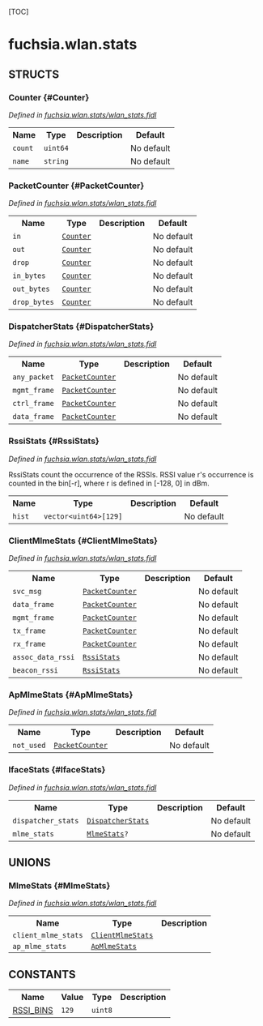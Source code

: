 [TOC]

# fuchsia.wlan.stats




## **STRUCTS**

### Counter {#Counter}
*Defined in [fuchsia.wlan.stats/wlan_stats.fidl](https://fuchsia.googlesource.com/fuchsia/+/master/sdk/fidl/fuchsia.wlan.stats/wlan_stats.fidl#7)*





<table>
    <tr><th>Name</th><th>Type</th><th>Description</th><th>Default</th></tr><tr>
            <td><code>count</code></td>
            <td>
                <code>uint64</code>
            </td>
            <td></td>
            <td>No default</td>
        </tr><tr>
            <td><code>name</code></td>
            <td>
                <code>string</code>
            </td>
            <td></td>
            <td>No default</td>
        </tr>
</table>

### PacketCounter {#PacketCounter}
*Defined in [fuchsia.wlan.stats/wlan_stats.fidl](https://fuchsia.googlesource.com/fuchsia/+/master/sdk/fidl/fuchsia.wlan.stats/wlan_stats.fidl#12)*





<table>
    <tr><th>Name</th><th>Type</th><th>Description</th><th>Default</th></tr><tr>
            <td><code>in</code></td>
            <td>
                <code><a class='link' href='#Counter'>Counter</a></code>
            </td>
            <td></td>
            <td>No default</td>
        </tr><tr>
            <td><code>out</code></td>
            <td>
                <code><a class='link' href='#Counter'>Counter</a></code>
            </td>
            <td></td>
            <td>No default</td>
        </tr><tr>
            <td><code>drop</code></td>
            <td>
                <code><a class='link' href='#Counter'>Counter</a></code>
            </td>
            <td></td>
            <td>No default</td>
        </tr><tr>
            <td><code>in_bytes</code></td>
            <td>
                <code><a class='link' href='#Counter'>Counter</a></code>
            </td>
            <td></td>
            <td>No default</td>
        </tr><tr>
            <td><code>out_bytes</code></td>
            <td>
                <code><a class='link' href='#Counter'>Counter</a></code>
            </td>
            <td></td>
            <td>No default</td>
        </tr><tr>
            <td><code>drop_bytes</code></td>
            <td>
                <code><a class='link' href='#Counter'>Counter</a></code>
            </td>
            <td></td>
            <td>No default</td>
        </tr>
</table>

### DispatcherStats {#DispatcherStats}
*Defined in [fuchsia.wlan.stats/wlan_stats.fidl](https://fuchsia.googlesource.com/fuchsia/+/master/sdk/fidl/fuchsia.wlan.stats/wlan_stats.fidl#22)*





<table>
    <tr><th>Name</th><th>Type</th><th>Description</th><th>Default</th></tr><tr>
            <td><code>any_packet</code></td>
            <td>
                <code><a class='link' href='#PacketCounter'>PacketCounter</a></code>
            </td>
            <td></td>
            <td>No default</td>
        </tr><tr>
            <td><code>mgmt_frame</code></td>
            <td>
                <code><a class='link' href='#PacketCounter'>PacketCounter</a></code>
            </td>
            <td></td>
            <td>No default</td>
        </tr><tr>
            <td><code>ctrl_frame</code></td>
            <td>
                <code><a class='link' href='#PacketCounter'>PacketCounter</a></code>
            </td>
            <td></td>
            <td>No default</td>
        </tr><tr>
            <td><code>data_frame</code></td>
            <td>
                <code><a class='link' href='#PacketCounter'>PacketCounter</a></code>
            </td>
            <td></td>
            <td>No default</td>
        </tr>
</table>

### RssiStats {#RssiStats}
*Defined in [fuchsia.wlan.stats/wlan_stats.fidl](https://fuchsia.googlesource.com/fuchsia/+/master/sdk/fidl/fuchsia.wlan.stats/wlan_stats.fidl#34)*



 RssiStats count the occurrence of the RSSIs.
 RSSI value r's occurrence is counted in the bin[-r],
 where r is defined in [-128, 0] in dBm.


<table>
    <tr><th>Name</th><th>Type</th><th>Description</th><th>Default</th></tr><tr>
            <td><code>hist</code></td>
            <td>
                <code>vector&lt;uint64&gt;[129]</code>
            </td>
            <td></td>
            <td>No default</td>
        </tr>
</table>

### ClientMlmeStats {#ClientMlmeStats}
*Defined in [fuchsia.wlan.stats/wlan_stats.fidl](https://fuchsia.googlesource.com/fuchsia/+/master/sdk/fidl/fuchsia.wlan.stats/wlan_stats.fidl#39)*





<table>
    <tr><th>Name</th><th>Type</th><th>Description</th><th>Default</th></tr><tr>
            <td><code>svc_msg</code></td>
            <td>
                <code><a class='link' href='#PacketCounter'>PacketCounter</a></code>
            </td>
            <td></td>
            <td>No default</td>
        </tr><tr>
            <td><code>data_frame</code></td>
            <td>
                <code><a class='link' href='#PacketCounter'>PacketCounter</a></code>
            </td>
            <td></td>
            <td>No default</td>
        </tr><tr>
            <td><code>mgmt_frame</code></td>
            <td>
                <code><a class='link' href='#PacketCounter'>PacketCounter</a></code>
            </td>
            <td></td>
            <td>No default</td>
        </tr><tr>
            <td><code>tx_frame</code></td>
            <td>
                <code><a class='link' href='#PacketCounter'>PacketCounter</a></code>
            </td>
            <td></td>
            <td>No default</td>
        </tr><tr>
            <td><code>rx_frame</code></td>
            <td>
                <code><a class='link' href='#PacketCounter'>PacketCounter</a></code>
            </td>
            <td></td>
            <td>No default</td>
        </tr><tr>
            <td><code>assoc_data_rssi</code></td>
            <td>
                <code><a class='link' href='#RssiStats'>RssiStats</a></code>
            </td>
            <td></td>
            <td>No default</td>
        </tr><tr>
            <td><code>beacon_rssi</code></td>
            <td>
                <code><a class='link' href='#RssiStats'>RssiStats</a></code>
            </td>
            <td></td>
            <td>No default</td>
        </tr>
</table>

### ApMlmeStats {#ApMlmeStats}
*Defined in [fuchsia.wlan.stats/wlan_stats.fidl](https://fuchsia.googlesource.com/fuchsia/+/master/sdk/fidl/fuchsia.wlan.stats/wlan_stats.fidl#49)*





<table>
    <tr><th>Name</th><th>Type</th><th>Description</th><th>Default</th></tr><tr>
            <td><code>not_used</code></td>
            <td>
                <code><a class='link' href='#PacketCounter'>PacketCounter</a></code>
            </td>
            <td></td>
            <td>No default</td>
        </tr>
</table>

### IfaceStats {#IfaceStats}
*Defined in [fuchsia.wlan.stats/wlan_stats.fidl](https://fuchsia.googlesource.com/fuchsia/+/master/sdk/fidl/fuchsia.wlan.stats/wlan_stats.fidl#60)*





<table>
    <tr><th>Name</th><th>Type</th><th>Description</th><th>Default</th></tr><tr>
            <td><code>dispatcher_stats</code></td>
            <td>
                <code><a class='link' href='#DispatcherStats'>DispatcherStats</a></code>
            </td>
            <td></td>
            <td>No default</td>
        </tr><tr>
            <td><code>mlme_stats</code></td>
            <td>
                <code><a class='link' href='#MlmeStats'>MlmeStats</a>?</code>
            </td>
            <td></td>
            <td>No default</td>
        </tr>
</table>







## **UNIONS**

### MlmeStats {#MlmeStats}
*Defined in [fuchsia.wlan.stats/wlan_stats.fidl](https://fuchsia.googlesource.com/fuchsia/+/master/sdk/fidl/fuchsia.wlan.stats/wlan_stats.fidl#55)*


<table>
    <tr><th>Name</th><th>Type</th><th>Description</th></tr><tr>
            <td><code>client_mlme_stats</code></td>
            <td>
                <code><a class='link' href='#ClientMlmeStats'>ClientMlmeStats</a></code>
            </td>
            <td></td>
        </tr><tr>
            <td><code>ap_mlme_stats</code></td>
            <td>
                <code><a class='link' href='#ApMlmeStats'>ApMlmeStats</a></code>
            </td>
            <td></td>
        </tr></table>







## **CONSTANTS**

<table>
    <tr><th>Name</th><th>Value</th><th>Type</th><th>Description</th></tr><tr>
            <td><a href="https://fuchsia.googlesource.com/fuchsia/+/master/sdk/fidl/fuchsia.wlan.stats/wlan_stats.fidl#29">RSSI_BINS</a></td>
            <td>
                    <code>129</code>
                </td>
                <td><code>uint8</code></td>
            <td></td>
        </tr>
    
</table>

